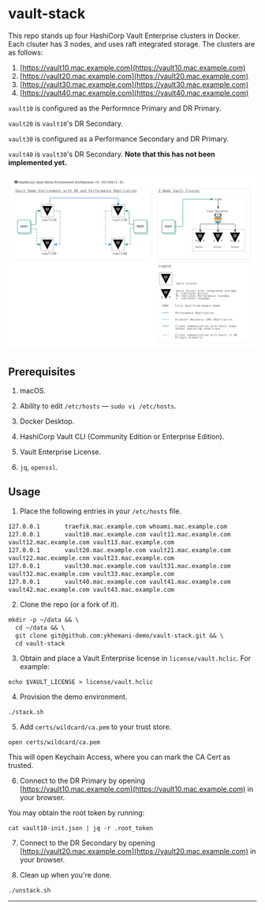 # vault-stack

This repo stands up four HashiCorp Vault Enterprise clusters in Docker. Each clsuter has 3 nodes, and uses raft integrated storage. The clusters are as follows:
1. [https://vault10.mac.example.com](https://vault10.mac.example.com)
2. [https://vault20.mac.example.com](https://vault20.mac.example.com)
3. [https://vault30.mac.example.com](https://vault30.mac.example.com)
4. [https://vault40.mac.example.com](https://vault40.mac.example.com)

`vault10` is configured as the Performnce Primary and DR Primary.

`vault20` is `vault10`'s DR Secondary.

`vault30` is configured as a Performance Secondary and DR Primary.

`vault40` is `vault30`'s DR Secondary. **Note that this has not been implemented yet.**

![Demo Environment](images/vault-stack.png)

## Prerequisites

1. macOS.

2. Ability to edit `/etc/hosts` — `sudo vi /etc/hosts`.

3. Docker Desktop.

4. HashiCorp Vault CLI (Community Edition or Enterprise Edition).

5. Vault Enterprise License.

6. `jq`, `openssl`.

## Usage

1. Place the following entries in your `/etc/hosts` file.

```
127.0.0.1       traefik.mac.example.com whoami.mac.example.com
127.0.0.1       vault10.mac.example.com vault11.mac.example.com vault12.mac.example.com vault13.mac.example.com
127.0.0.1       vault20.mac.example.com vault21.mac.example.com vault22.mac.example.com vault23.mac.example.com
127.0.0.1       vault30.mac.example.com vault31.mac.example.com vault32.mac.example.com vault33.mac.example.com
127.0.0.1       vault40.mac.example.com vault41.mac.example.com vault42.mac.example.com vault43.mac.example.com
```

2. Clone the repo (or a fork of it).

```
mkdir -p ~/data && \
  cd ~/data && \
  git clone git@github.com:ykhemani-demo/vault-stack.git && \
  cd vault-stack
```

3. Obtain and place a Vault Enterprise license in `license/vault.hclic`. For example:

```
echo $VAULT_LICENSE > license/vault.hclic
```

4. Provision the demo environment.

```
./stack.sh
```

5. Add `certs/wildcard/ca.pem` to your trust store.

```
open certs/wildcard/ca.pem
```

This will open Keychain Access, where you can mark the CA Cert as trusted.

6. Connect to the DR Primary by opening [https://vault10.mac.example.com](https://vault10.mac.example.com) in your browser.

You may obtain the root token by running:

```
cat vault10-init.json | jq -r .root_token
```

7. Connect to the DR Secondary by opening [https://vault20.mac.example.com](https://vault20.mac.example.com) in your browser.

8. Clean up when you're done.

```
./unstack.sh
```

---

